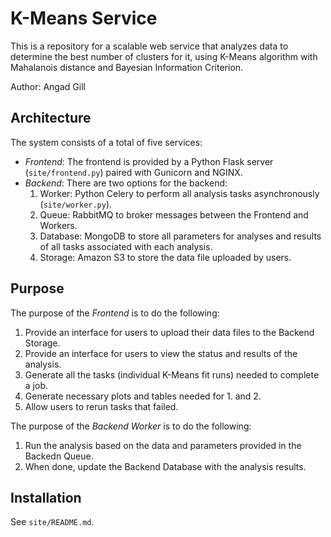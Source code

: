 # K-Means Service
This is a repository for a scalable web service that analyzes data to determine the best number of clusters for it, 
using K-Means algorithm with Mahalanois distance and Bayesian Information Criterion.

Author: Angad Gill

## Architecture
The system consists of a total of five services:
- _Frontend_: The frontend is provided by a Python Flask server (`site/frontend.py`) paired with Gunicorn and NGINX. 
- _Backend_: There are two options for the backend:  
  1. Worker: Python Celery to perform all analysis tasks asynchronously (`site/worker.py`).
  2. Queue: RabbitMQ to broker messages between the Frontend and Workers.
  3. Database: MongoDB to store all parameters for analyses and results of all tasks associated with each analysis.
  4. Storage: Amazon S3 to store the data file uploaded by users.

## Purpose
The purpose of the _Frontend_ is to do the following:  
1. Provide an interface for users to upload their data files to the Backend Storage.  
2. Provide an interface for users to view the status and results of the analysis.  
3. Generate all the tasks (individual K-Means fit runs) needed to complete a job.  
4. Generate necessary plots and tables needed for 1. and 2.  
5. Allow users to rerun tasks that failed.

The purpose of the _Backend Worker_ is to do the following: 
1. Run the analysis based on the data and parameters provided in the Backedn Queue.  
2. When done, update the Backend Database with the analysis results.  


## Installation  
See `site/README.md`.